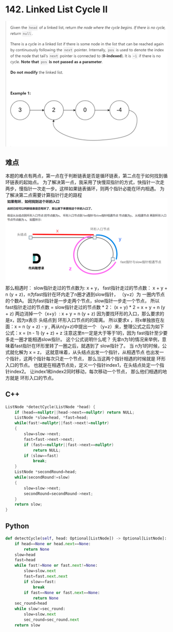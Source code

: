 # 142. Linked List Cycle II
![alt text](image.png)

## 难点
本题的难点有两点，第一点在于判断链表是否是循环链表，第二点在于如何找到循环链表的起始点。
为了解决第一点，我采用了快慢双指针的方式，快指针一次走两步，慢指针一次走一步。这样如果链表循环，则两个指针必能在环内相遇。
为了解决第二点需要计算指针行走的路程
![alt text](image-1.png)
那么相遇时： slow指针走过的节点数为: x + y， fast指针走过的节点数： x + y + n (y + z)，n为fast指针在环内走了n圈才遇到slow指针， （y+z）为 一圈内节点的个数A。
因为fast指针是一步走两个节点，slow指针一步走一个节点， 所以 fast指针走过的节点数 = slow指针走过的节点数 * 2：
(x + y) * 2 = x + y + n (y + z)
两边消掉一个（x+y）: x + y  = n (y + z) 
因为要找环形的入口，那么要求的是x，因为x表示 头结点到 环形入口节点的的距离。
所以要求x ，将x单独放在左面：x = n (y + z) - y ,
再从n(y+z)中提出一个 （y+z）来，整理公式之后为如下公式：x = (n - 1) (y + z) + z   注意这里n一定是大于等于1的，因为 fast指针至少要多走一圈才能相遇slow指针。
这个公式说明什么呢？
先拿n为1的情况来举例，意味着fast指针在环形里转了一圈之后，就遇到了 slow指针了。
当 n为1的时候，公式就化解为 x = z，
这就意味着，从头结点出发一个指针，从相遇节点 也出发一个指针，这两个指针每次只走一个节点， 那么当这两个指针相遇的时候就是 环形入口的节点。
也就是在相遇节点处，定义一个指针index1，在头结点处定一个指针index2。
让index1和index2同时移动，每次移动一个节点， 那么他们相遇的地方就是 环形入口的节点。

## C++
``` C++
ListNode *detectCycle(ListNode *head) {
    if (head==nullptr||head->next==nullptr) return NULL;
    ListNode *slow=head, *fast=head;
    while(fast!=nullptr||fast->next!=nullptr)
    {
        slow=slow->next;
        fast=fast->next->next;
        if (fast==nullptr||fast->next==nullptr)
            return NULL;
        if (slow==fast)
            break;
    }
    ListNode *secondRound=head;
    while(secondRound!=slow)
    {
        slow=slow->next;
        secondRound=secondRound->next;
    }
    return slow;
}
```

## Python
``` Python
def detectCycle(self, head: Optional[ListNode]) -> Optional[ListNode]:
    if head==None or head.next==None:
        return None
    slow=head
    fast=head
    while fast!=None or fast.next!=None:
        slow=slow.next
        fast=fast.next.next
        if slow==fast:
            break
        if fast==None or fast.next==None:
            return None
    sec_round=head
    while slow!=sec_round:
        slow=slow.next
        sec_round=sec_round.next
    return slow
```